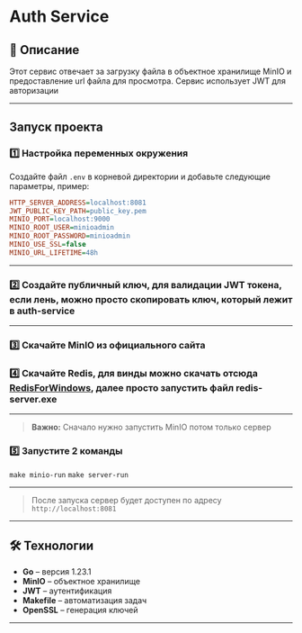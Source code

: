 # Auth Service

## 📌 Описание

Этот сервис отвечает за загрузку файла в объектное хранилище MinIO и предоставление url файла для просмотра. Сервис использует JWT для авторизации

---
## Запуск проекта

### 1️⃣ Настройка переменных окружения
Создайте файл `.env` в корневой директории и добавьте следующие параметры, пример:

```ini
HTTP_SERVER_ADDRESS=localhost:8081
JWT_PUBLIC_KEY_PATH=public_key.pem
MINIO_PORT=localhost:9000
MINIO_ROOT_USER=minioadmin
MINIO_ROOT_PASSWORD=minioadmin
MINIO_USE_SSL=false
MINIO_URL_LIFETIME=48h
```

---

### 2️⃣ Создайте публичный ключ, для валидации JWT токена, если лень, можно просто скопировать ключ, который лежит в auth-service

---

### 3️⃣ Скачайте MinIO из официального сайта

### 4️⃣ Скачайте Redis, для винды можно скачать отсюда [RedisForWindows](https://github.com/tporadowski/redis/releases), далее просто запустить файл redis-server.exe

---
> **Важно:** Сначало нужно запустить MinIO потом только сервер

### 5️⃣ Запустите 2 команды 

``` make minio-run ```
``` make server-run ```

---

> После запуска сервер будет доступен по адресу `http://localhost:8081`

---

## 🛠 Технологии
- **Go** – версия 1.23.1
- **MinIO** – объектное хранилище
- **JWT** – аутентификация
- **Makefile** – автоматизация задач
- **OpenSSL** – генерация ключей

---
